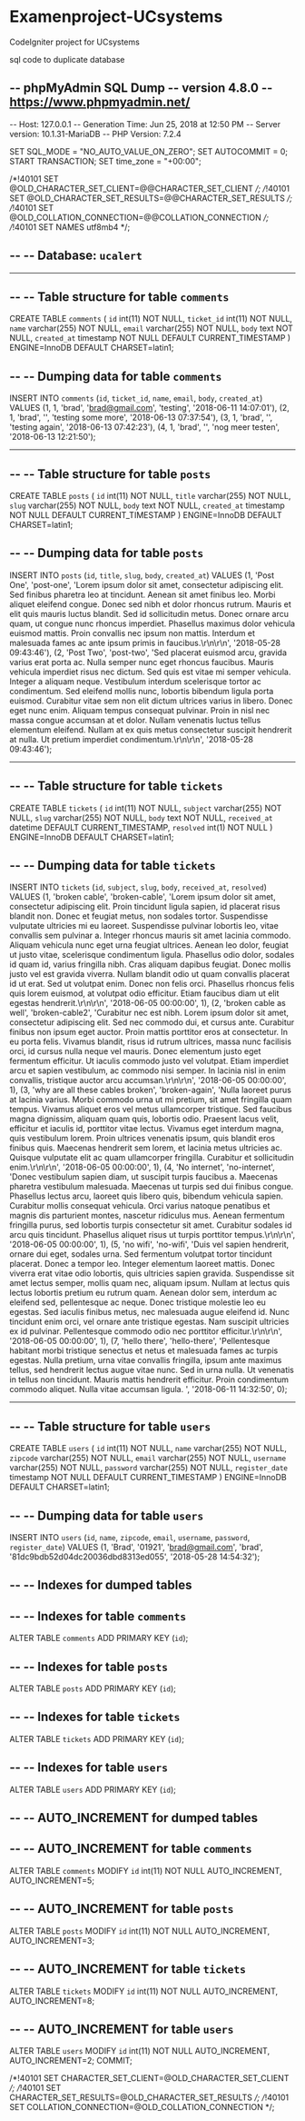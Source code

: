 # Examenproject-UCsystems
CodeIgniter project for UCsystems

sql code to duplicate database

-- phpMyAdmin SQL Dump
-- version 4.8.0
-- https://www.phpmyadmin.net/
--
-- Host: 127.0.0.1
-- Generation Time: Jun 25, 2018 at 12:50 PM
-- Server version: 10.1.31-MariaDB
-- PHP Version: 7.2.4

SET SQL_MODE = "NO_AUTO_VALUE_ON_ZERO";
SET AUTOCOMMIT = 0;
START TRANSACTION;
SET time_zone = "+00:00";


/*!40101 SET @OLD_CHARACTER_SET_CLIENT=@@CHARACTER_SET_CLIENT */;
/*!40101 SET @OLD_CHARACTER_SET_RESULTS=@@CHARACTER_SET_RESULTS */;
/*!40101 SET @OLD_COLLATION_CONNECTION=@@COLLATION_CONNECTION */;
/*!40101 SET NAMES utf8mb4 */;

--
-- Database: `ucalert`
--

-- --------------------------------------------------------

--
-- Table structure for table `comments`
--

CREATE TABLE `comments` (
  `id` int(11) NOT NULL,
  `ticket_id` int(11) NOT NULL,
  `name` varchar(255) NOT NULL,
  `email` varchar(255) NOT NULL,
  `body` text NOT NULL,
  `created_at` timestamp NOT NULL DEFAULT CURRENT_TIMESTAMP
) ENGINE=InnoDB DEFAULT CHARSET=latin1;

--
-- Dumping data for table `comments`
--

INSERT INTO `comments` (`id`, `ticket_id`, `name`, `email`, `body`, `created_at`) VALUES
(1, 1, 'brad', 'brad@gmail.com', 'testing', '2018-06-11 14:07:01'),
(2, 1, 'brad', '', 'testing some more', '2018-06-13 07:37:54'),
(3, 1, 'brad', '', 'testing again', '2018-06-13 07:42:23'),
(4, 1, 'brad', '', 'nog meer testen', '2018-06-13 12:21:50');

-- --------------------------------------------------------

--
-- Table structure for table `posts`
--

CREATE TABLE `posts` (
  `id` int(11) NOT NULL,
  `title` varchar(255) NOT NULL,
  `slug` varchar(255) NOT NULL,
  `body` text NOT NULL,
  `created_at` timestamp NOT NULL DEFAULT CURRENT_TIMESTAMP
) ENGINE=InnoDB DEFAULT CHARSET=latin1;

--
-- Dumping data for table `posts`
--

INSERT INTO `posts` (`id`, `title`, `slug`, `body`, `created_at`) VALUES
(1, 'Post One', 'post-one', 'Lorem ipsum dolor sit amet, consectetur adipiscing elit. Sed finibus pharetra leo at tincidunt. Aenean sit amet finibus leo. Morbi aliquet eleifend congue. Donec sed nibh et dolor rhoncus rutrum. Mauris et elit quis mauris luctus blandit. Sed id sollicitudin metus. Donec ornare arcu quam, ut congue nunc rhoncus imperdiet. Phasellus maximus dolor vehicula euismod mattis. Proin convallis nec ipsum non mattis. Interdum et malesuada fames ac ante ipsum primis in faucibus.\r\n\r\n', '2018-05-28 09:43:46'),
(2, 'Post Two', 'post-two', 'Sed placerat euismod arcu, gravida varius erat porta ac. Nulla semper nunc eget rhoncus faucibus. Mauris vehicula imperdiet risus nec dictum. Sed quis est vitae mi semper vehicula. Integer a aliquam neque. Vestibulum interdum scelerisque tortor ac condimentum. Sed eleifend mollis nunc, lobortis bibendum ligula porta euismod. Curabitur vitae sem non elit dictum ultrices varius in libero. Donec eget nunc enim. Aliquam tempus consequat pulvinar. Proin in nisl nec massa congue accumsan at et dolor. Nullam venenatis luctus tellus elementum eleifend. Nullam at ex quis metus consectetur suscipit hendrerit at nulla. Ut pretium imperdiet condimentum.\r\n\r\n', '2018-05-28 09:43:46');

-- --------------------------------------------------------

--
-- Table structure for table `tickets`
--

CREATE TABLE `tickets` (
  `id` int(11) NOT NULL,
  `subject` varchar(255) NOT NULL,
  `slug` varchar(255) NOT NULL,
  `body` text NOT NULL,
  `received_at` datetime DEFAULT CURRENT_TIMESTAMP,
  `resolved` int(1) NOT NULL
) ENGINE=InnoDB DEFAULT CHARSET=latin1;

--
-- Dumping data for table `tickets`
--

INSERT INTO `tickets` (`id`, `subject`, `slug`, `body`, `received_at`, `resolved`) VALUES
(1, 'broken cable', 'broken-cable', 'Lorem ipsum dolor sit amet, consectetur adipiscing elit. Proin tincidunt ligula sapien, id placerat risus blandit non. Donec et feugiat metus, non sodales tortor. Suspendisse vulputate ultricies mi eu laoreet. Suspendisse pulvinar lobortis leo, vitae convallis sem pulvinar a. Integer rhoncus mauris sit amet lacinia commodo. Aliquam vehicula nunc eget urna feugiat ultrices. Aenean leo dolor, feugiat ut justo vitae, scelerisque condimentum ligula. Phasellus odio dolor, sodales id quam id, varius fringilla nibh. Cras aliquam dapibus feugiat. Donec mollis justo vel est gravida viverra. Nullam blandit odio ut quam convallis placerat id ut erat. Sed ut volutpat enim. Donec non felis orci. Phasellus rhoncus felis quis lorem euismod, at volutpat odio efficitur. Etiam faucibus diam ut elit egestas hendrerit.\r\n\r\n', '2018-06-05 00:00:00', 1),
(2, 'broken cable as well', 'broken-cable2', 'Curabitur nec est nibh. Lorem ipsum dolor sit amet, consectetur adipiscing elit. Sed nec commodo dui, et cursus ante. Curabitur finibus non ipsum eget auctor. Proin mattis porttitor eros at consectetur. In eu porta felis. Vivamus blandit, risus id rutrum ultrices, massa nunc facilisis orci, id cursus nulla neque vel mauris. Donec elementum justo eget fermentum efficitur. Ut iaculis commodo justo vel volutpat. Etiam imperdiet arcu et sapien vestibulum, ac commodo nisi semper. In lacinia nisl in enim convallis, tristique auctor arcu accumsan.\r\n\r\n', '2018-06-05 00:00:00', 1),
(3, 'why are all these cables broken', 'broken-again', 'Nulla laoreet purus at lacinia varius. Morbi commodo urna ut mi pretium, sit amet fringilla quam tempus. Vivamus aliquet eros vel metus ullamcorper tristique. Sed faucibus magna dignissim, aliquam quam quis, lobortis odio. Praesent lacus velit, efficitur et iaculis id, porttitor vitae lectus. Vivamus eget interdum magna, quis vestibulum lorem. Proin ultrices venenatis ipsum, quis blandit eros finibus quis. Maecenas hendrerit sem lorem, et lacinia metus ultricies ac. Quisque vulputate elit ac quam ullamcorper fringilla. Curabitur et sollicitudin enim.\r\n\r\n', '2018-06-05 00:00:00', 1),
(4, 'No internet', 'no-internet', 'Donec vestibulum sapien diam, ut suscipit turpis faucibus a. Maecenas pharetra vestibulum malesuada. Maecenas ut turpis sed dui finibus congue. Phasellus lectus arcu, laoreet quis libero quis, bibendum vehicula sapien. Curabitur mollis consequat vehicula. Orci varius natoque penatibus et magnis dis parturient montes, nascetur ridiculus mus. Aenean fermentum fringilla purus, sed lobortis turpis consectetur sit amet. Curabitur sodales id arcu quis tincidunt. Phasellus aliquet risus ut turpis porttitor tempus.\r\n\r\n', '2018-06-05 00:00:00', 1),
(5, 'no wifi', 'no-wifi', 'Duis vel sapien hendrerit, ornare dui eget, sodales urna. Sed fermentum volutpat tortor tincidunt placerat. Donec a tempor leo. Integer elementum laoreet mattis. Donec viverra erat vitae odio lobortis, quis ultricies sapien gravida. Suspendisse sit amet lectus semper, mollis quam nec, aliquam ipsum. Nullam at lectus quis lectus lobortis pretium eu rutrum quam. Aenean dolor sem, interdum ac eleifend sed, pellentesque ac neque. Donec tristique molestie leo eu egestas. Sed iaculis finibus metus, nec malesuada augue eleifend id. Nunc tincidunt enim orci, vel ornare ante tristique egestas. Nam suscipit ultricies ex id pulvinar. Pellentesque commodo odio nec porttitor efficitur.\r\n\r\n', '2018-06-05 00:00:00', 1),
(7, 'hello there', 'hello-there', 'Pellentesque habitant morbi tristique senectus et netus et malesuada fames ac turpis egestas. Nulla pretium, urna vitae convallis fringilla, ipsum ante maximus tellus, sed hendrerit lectus augue vitae nunc. Sed in urna nulla. Ut venenatis in tellus non tincidunt. Mauris mattis hendrerit efficitur. Proin condimentum commodo aliquet. Nulla vitae accumsan ligula. ', '2018-06-11 14:32:50', 0);

-- --------------------------------------------------------

--
-- Table structure for table `users`
--

CREATE TABLE `users` (
  `id` int(11) NOT NULL,
  `name` varchar(255) NOT NULL,
  `zipcode` varchar(255) NOT NULL,
  `email` varchar(255) NOT NULL,
  `username` varchar(255) NOT NULL,
  `password` varchar(255) NOT NULL,
  `register_date` timestamp NOT NULL DEFAULT CURRENT_TIMESTAMP
) ENGINE=InnoDB DEFAULT CHARSET=latin1;

--
-- Dumping data for table `users`
--

INSERT INTO `users` (`id`, `name`, `zipcode`, `email`, `username`, `password`, `register_date`) VALUES
(1, 'Brad', '01921', 'brad@gmail.com', 'brad', '81dc9bdb52d04dc20036dbd8313ed055', '2018-05-28 14:54:32');

--
-- Indexes for dumped tables
--

--
-- Indexes for table `comments`
--
ALTER TABLE `comments`
  ADD PRIMARY KEY (`id`);

--
-- Indexes for table `posts`
--
ALTER TABLE `posts`
  ADD PRIMARY KEY (`id`);

--
-- Indexes for table `tickets`
--
ALTER TABLE `tickets`
  ADD PRIMARY KEY (`id`);

--
-- Indexes for table `users`
--
ALTER TABLE `users`
  ADD PRIMARY KEY (`id`);

--
-- AUTO_INCREMENT for dumped tables
--

--
-- AUTO_INCREMENT for table `comments`
--
ALTER TABLE `comments`
  MODIFY `id` int(11) NOT NULL AUTO_INCREMENT, AUTO_INCREMENT=5;

--
-- AUTO_INCREMENT for table `posts`
--
ALTER TABLE `posts`
  MODIFY `id` int(11) NOT NULL AUTO_INCREMENT, AUTO_INCREMENT=3;

--
-- AUTO_INCREMENT for table `tickets`
--
ALTER TABLE `tickets`
  MODIFY `id` int(11) NOT NULL AUTO_INCREMENT, AUTO_INCREMENT=8;

--
-- AUTO_INCREMENT for table `users`
--
ALTER TABLE `users`
  MODIFY `id` int(11) NOT NULL AUTO_INCREMENT, AUTO_INCREMENT=2;
COMMIT;

/*!40101 SET CHARACTER_SET_CLIENT=@OLD_CHARACTER_SET_CLIENT */;
/*!40101 SET CHARACTER_SET_RESULTS=@OLD_CHARACTER_SET_RESULTS */;
/*!40101 SET COLLATION_CONNECTION=@OLD_COLLATION_CONNECTION */;
